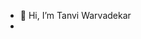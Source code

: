 - 👋 Hi, I’m Tanvi Warvadekar
-
<!---
Tan-war/Tan-war is a ✨ special ✨ repository because its `README.md` (this file) appears on your GitHub profile.
You can click the Preview link to take a look at your changes.
--->
